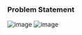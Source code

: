 ### Problem Statement

![image](https://user-images.githubusercontent.com/36649115/39556794-d0b423c4-4e37-11e8-8923-3cea97e7e90d.png)
![image](https://user-images.githubusercontent.com/36649115/39556820-fa13c47c-4e37-11e8-8b48-6246ee637695.png)
